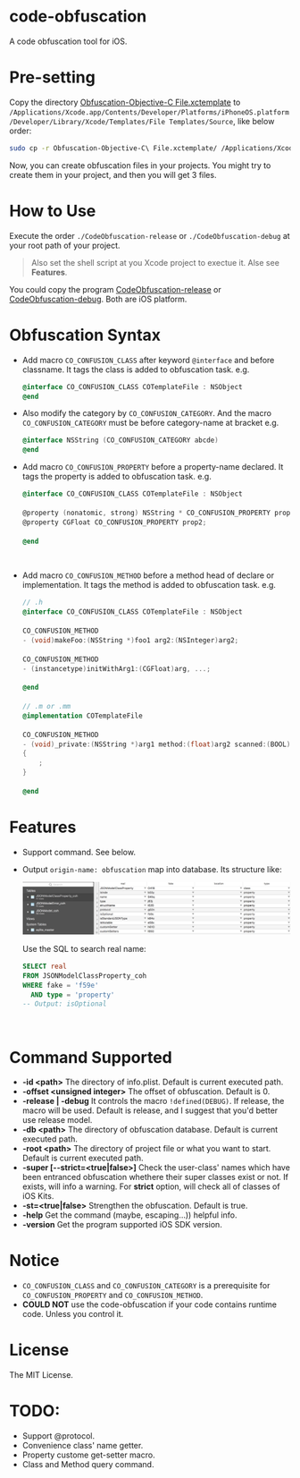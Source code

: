 # code-obfuscation

A code obfuscation tool for iOS.

# Pre-setting

Copy the directory [Obfuscation-Objective-C File.xctemplate](Obfuscation-Objective-C%20File.xctemplate) to `/Applications/Xcode.app/Contents/Developer/Platforms/iPhoneOS.platform/Developer/Library/Xcode/Templates/File Templates/Source`, like below order:

```sh
sudo cp -r Obfuscation-Objective-C\ File.xctemplate/ /Applications/Xcode.app/Contents/Developer/Platforms/iPhoneOS.platform/Developer/Library/Xcode/Templates/File\ Templates/Source
```

Now, you can create obfuscation files in your projects. You might try to create them in your project, and then you will get 3 files.

# How to Use

Execute the order `./CodeObfuscation-release` or `./CodeObfuscation-debug` at your root path of your project.

> Also set the shell script at you Xcode project to exectue it. Alse see **Features**.

You could copy the program [CodeObfuscation-release](Products/iOS/CodeObfuscation-release) or [CodeObfuscation-debug](Products/iOS/CodeObfuscation-debug). Both are iOS platform.

# Obfuscation Syntax

- Add macro `CO_CONFUSION_CLASS` after keyword `@interface` and before classname. It tags the class is added to obfuscation task. e.g.

  ```objective-c
  @interface CO_CONFUSION_CLASS COTemplateFile : NSObject
  @end
  ```

- Also modify the category by `CO_CONFUSION_CATEGORY`. And the macro `CO_CONFUSION_CATEGORY` must be before category-name at bracket e.g.

  ```objective-c
  @interface NSString (CO_CONFUSION_CATEGORY abcde)
  @end
  ```

- Add macro `CO_CONFUSION_PROPERTY` before a property-name declared. It tags the property is added to obfuscation task. e.g.

  ```objective-c
  @interface CO_CONFUSION_CLASS COTemplateFile : NSObject

  @property (nonatomic, strong) NSString * CO_CONFUSION_PROPERTY prop1;
  @property CGFloat CO_CONFUSION_PROPERTY prop2;

  @end
  ```

  ​

- Add macro `CO_CONFUSION_METHOD` before a method head of declare or implementation. It tags the method is added to obfuscation task. e.g.

  ```objective-c
  // .h
  @interface CO_CONFUSION_CLASS COTemplateFile : NSObject

  CO_CONFUSION_METHOD
  - (void)makeFoo:(NSString *)foo1 arg2:(NSInteger)arg2;

  CO_CONFUSION_METHOD
  - (instancetype)initWithArg1:(CGFloat)arg, ...;

  @end

  // .m or .mm
  @implementation COTemplateFile

  CO_CONFUSION_METHOD
  - (void)_private:(NSString *)arg1 method:(float)arg2 scanned:(BOOL)scanned
  {
      ;
  }

  @end
  ```

# Features

- Support command. See below.

- Output `origin-name: obfuscation` map into database. Its structure like:

  ![database-structure](md.res/database-structure.png)

  Use the SQL to search real name:

  ```sql lite
  SELECT real
  FROM JSONModelClassProperty_coh
  WHERE fake = 'f59e'
  	AND type = 'property'
  -- Output: isOptional
  ```

  ​


# Command Supported

- **-id \<path>** The directory of info.plist. Default is current executed path.
- **-offset \<unsigned integer>** The offset of obfuscation. Default is 0.
- **-release | -debug** It controls the macro `!defined(DEBUG)`. If release, the macro will be used. Default is release, and I suggest that you'd better use release model.
- **-db \<path>** The directory of obfuscation database. Default is current executed path.
- **-root \<path>** The directory of project file or what you want to start. Default is current executed path.
- **-super [--strict=\<true|false>]** Check the user-class' names which have been entranced obfuscation whethere their super classes exist or not. If exists, will info a warning. For **strict** option, will check all of classes of iOS Kits.
- **-st=\<true|false>** Strengthen the obfuscation. Default is true.
- **-help** Get the command (maybe, escaping…)) helpful info.
- **-version** Get the program supported iOS SDK version.



# Notice

- `CO_CONFUSION_CLASS` and `CO_CONFUSION_CATEGORY` is a prerequisite for `CO_CONFUSION_PROPERTY` and `CO_CONFUSION_METHOD`.
- **COULD NOT** use the code-obfuscation if your code contains runtime code. Unless you control it.

# License

The MIT License.

# TODO:

- Support @protocol.
- Convenience class' name getter.
- Property custome get-setter macro.
- Class and Method query command.
